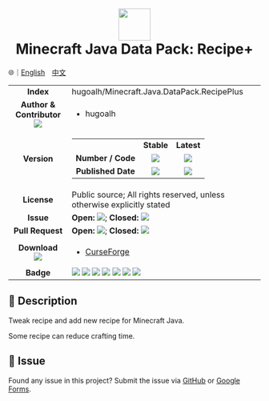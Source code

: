 # <div align="center"><img src="https://i.imgur.com/LRrh4Ms.png" height="64px;" /><br />Minecraft Java Data Pack: Recipe+</div>

🌐｜[English](./README.md)　[中文](./README.zh-hant.md)

<table>
  <tr>
    <td align="center"><b>Index</b></td>
    <td>hugoalh/Minecraft.Java.DataPack.RecipePlus</td>
  </tr>
  <tr>
    <td align="center">
      <b>Author & Contributor</b><br />
      <img src="https://img.shields.io/github/contributors/hugoalh/Minecraft.Java.DataPack.RecipePlus?color=000000&label=%20" />
    </td>
    <td><ul>
      <li>hugoalh</li>
    </ul></td>
  </tr>
  <tr>
    <td align="center"><b>Version</b></td>
    <td>
      <table>
        <tr align="center">
          <td></td>
          <td><b>Stable</b></td>
          <td><b>Latest</b></td>
        </tr>
        <tr align="center">
          <td><b>Number / Code</b></td>
          <td><img src="https://img.shields.io/github/release/hugoalh/Minecraft.Java.DataPack.RecipePlus?color=000000&label=%20" /></td>
          <td><img src="https://img.shields.io/github/release/hugoalh/Minecraft.Java.DataPack.RecipePlus?include_prereleases&color=000000&label=%20" /></td>
        </tr>
        <tr align="center">
          <td><b>Published Date</b></td>
          <td><img src="https://img.shields.io/github/release-date/hugoalh/Minecraft.Java.DataPack.RecipePlus?color=000000&label=%20" /></td>
          <td><img src="https://img.shields.io/github/release-date-pre/hugoalh/Minecraft.Java.DataPack.RecipePlus?color=000000&label=%20" /></td>
        </tr>
      </table>
    </td>
  </tr>
  <tr>
    <td align="center"><b>License</b></td>
    <td>Public source; All rights reserved, unless otherwise explicitly stated</td>
  </tr>
  <tr>
    <td align="center"><b>Issue</b></td>
    <td>
      <b>Open: </b><img src="https://img.shields.io/github/issues-raw/hugoalh/Minecraft.Java.DataPack.RecipePlus?color=000000&label=%20" />; <b>Closed: </b><img src="https://img.shields.io/github/issues-closed-raw/hugoalh/Minecraft.Java.DataPack.RecipePlus?color=000000&label=%20" />
    </td>
  </tr>
  <tr>
    <td align="center"><b>Pull Request</b></td>
    <td>
      <b>Open: </b><img src="https://img.shields.io/github/issues-pr-raw/hugoalh/Minecraft.Java.DataPack.RecipePlus?color=000000&label=%20" />; <b>Closed: </b><img src="https://img.shields.io/github/issues-pr-closed-raw/hugoalh/Minecraft.Java.DataPack.RecipePlus?color=000000&label=%20" />
    </td>
  </tr>
  <tr>
    <td align="center">
      <b>Download</b><br />
      <img src="https://img.shields.io/github/downloads/hugoalh/Minecraft.Java.DataPack.RecipePlus/total?color=000000&label=%20" />
    </td>
    <td>
      <ul>
        <li><a href="https://www.curseforge.com/minecraft/customization/recipeplus">CurseForge</a></li>
      </ul>
    </td>
  </tr>
  <tr>
    <td align="center"><b>Badge</b></td>
    <td>
      <img src="https://img.shields.io/github/languages/count/hugoalh/Minecraft.Java.DataPack.RecipePlus?logo=github" />
      <img src="https://img.shields.io/github/languages/top/hugoalh/Minecraft.Java.DataPack.RecipePlus?logo=github" />
      <img src="https://img.shields.io/github/languages/code-size/hugoalh/Minecraft.Java.DataPack.RecipePlus?logo=github" />
      <img src="https://img.shields.io/github/repo-size/hugoalh/Minecraft.Java.DataPack.RecipePlus?logo=github" />
      <img src="https://img.shields.io/github/watchers/hugoalh/Minecraft.Java.DataPack.RecipePlus?logo=github" />
      <img src="https://img.shields.io/github/stars/hugoalh/Minecraft.Java.DataPack.RecipePlus?logo=github" />
      <img src="https://img.shields.io/github/forks/hugoalh/Minecraft.Java.DataPack.RecipePlus?logo=github" />
    </td>
  </tr>
</table>

## 📜 Description

Tweak recipe and add new recipe for Minecraft Java.

Some recipe can reduce crafting time.

## 🐛 Issue

Found any issue in this project? Submit the issue via [GitHub](https://github.com/hugoalh/Minecraft.Java.DataPack.RecipePlus/issues) or [Google Forms](https://forms.gle/Dvs8roeSs4z2v4zb7).
